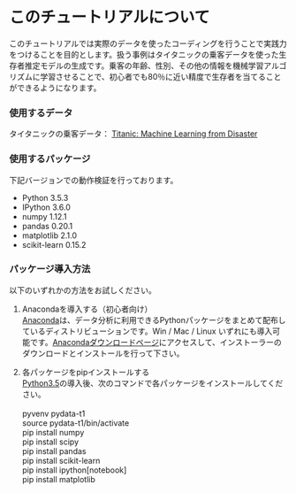 # このチュートリアルについて

このチュートリアルでは実際のデータを使ったコーディングを行うことで実践力をつけることを目的とします。扱う事例はタイタニックの乗客データを使った生存者推定モデルの生成です。乗客の年齢、性別、その他の情報を機械学習アルゴリズムに学習させることで、初心者でも80％に近い精度で生存者を当てることができるようになります。

### 使用するデータ

タイタニックの乗客データ： [Titanic: Machine Learning from Disaster](https://www.kaggle.com/c/titanic-gettingStarted/data)

### 使用するパッケージ

下記バージョンでの動作検証を行っております。

- Python 3.5.3
- IPython 3.6.0
- numpy 1.12.1
- pandas 0.20.1
- matplotlib 2.1.0
- scikit-learn 0.15.2

### パッケージ導入方法

以下のいずれかの方法をお試しください。

1. Anacondaを導入する（初心者向け）<br>
[Anaconda](https://store.continuum.io/cshop/anaconda/)は、データ分析に利用できるPythonパッケージをまとめて配布しているディストリビューションです。Win / Mac / Linux いずれにも導入可能です。[Anacondaダウンロードページ](http://continuum.io/downloads)にアクセスして、インストーラーのダウンロードとインストールを行って下さい。

2. 各パッケージをpipインストールする<br>
[Python3.5](https://www.python.org/downloads/release/python-352/)の導入後、次のコマンドで各パッケージをインストールしてください。<br>
     <br>
     pyvenv pydata-t1<br>
     source pydata-t1/bin/activate<br>
     pip install numpy<br>
     pip install scipy<br>
     pip install pandas<br>
     pip install scikit-learn<br>
     pip install ipython[notebook]<br>
     pip install matplotlib

